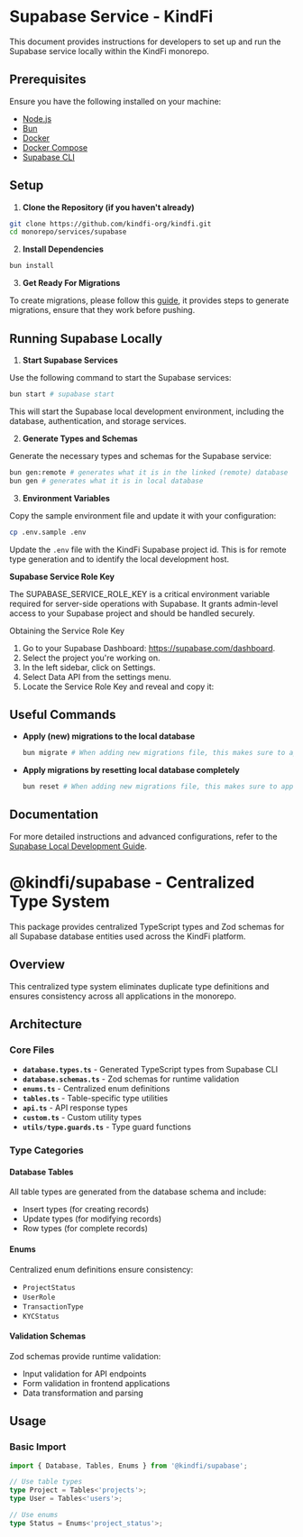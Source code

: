 # Supabase Service - KindFi

This document provides instructions for developers to set up and run the Supabase service locally within the KindFi monorepo.

## Prerequisites

Ensure you have the following installed on your machine:

- [Node.js](https://nodejs.org/)
- [Bun](https://bun.sh/)
- [Docker](https://docs.docker.com/get-docker/)
- [Docker Compose](https://docs.docker.com/compose/install/)
- [Supabase CLI](https://supabase.com/docs/guides/local-development)

## Setup

1. **Clone the Repository (if you haven't already)**

```sh
git clone https://github.com/kindfi-org/kindfi.git
cd monorepo/services/supabase
```

2. **Install Dependencies**

```sh
bun install
```

3. **Get Ready For Migrations**

To create migrations, please follow this [guide](https://supabase.com/docs/guides/local-development/overview#database-migrations), it provides steps to generate migrations, ensure that they work before pushing.

## Running Supabase Locally

1. **Start Supabase Services**

Use the following command to start the Supabase services:

```sh
bun start # supabase start
```

This will start the Supabase local development environment, including the database, authentication, and storage services.

2. **Generate Types and Schemas**

Generate the necessary types and schemas for the Supabase service:

```sh
bun gen:remote # generates what it is in the linked (remote) database
bun gen # generates what it is in local database
```

3. **Environment Variables**

Copy the sample environment file and update it with your configuration:

```sh
cp .env.sample .env
```

Update the `.env` file with the KindFi Supabase project id. This is for remote type generation and to identify the local development host.

**Supabase Service Role Key**

The SUPABASE_SERVICE_ROLE_KEY is a critical environment variable required for server-side operations with Supabase. It grants admin-level access to your Supabase project and should be handled securely.

Obtaining the Service Role Key

1. Go to your Supabase Dashboard: https://supabase.com/dashboard.
2. Select the project you're working on.
3. In the left sidebar, click on Settings.
4. Select Data API from the settings menu.
5. Locate the Service Role Key and reveal and copy it:

## Useful Commands

- **Apply (new) migrations to the local database**

  ```sh
  bun migrate # When adding new migrations file, this makes sure to apply them.
  ```

- **Apply migrations by resetting local database completely**

  ```sh
  bun reset # When adding new migrations file, this makes sure to apply them by resetting from the migrations.
  ```

## Documentation

For more detailed instructions and advanced configurations, refer to the [Supabase Local Development Guide](https://supabase.com/docs/guides/local-development).

# @kindfi/supabase - Centralized Type System

This package provides centralized TypeScript types and Zod schemas for all Supabase database entities used across the KindFi platform.

## Overview

This centralized type system eliminates duplicate type definitions and ensures consistency across all applications in the monorepo.

## Architecture

### Core Files

- **`database.types.ts`** - Generated TypeScript types from Supabase CLI
- **`database.schemas.ts`** - Zod schemas for runtime validation
- **`enums.ts`** - Centralized enum definitions
- **`tables.ts`** - Table-specific type utilities
- **`api.ts`** - API response types
- **`custom.ts`** - Custom utility types
- **`utils/type.guards.ts`** - Type guard functions

### Type Categories

#### Database Tables
All table types are generated from the database schema and include:
- Insert types (for creating records)
- Update types (for modifying records)
- Row types (for complete records)

#### Enums
Centralized enum definitions ensure consistency:
- `ProjectStatus`
- `UserRole`
- `TransactionType`
- `KYCStatus`

#### Validation Schemas
Zod schemas provide runtime validation:
- Input validation for API endpoints
- Form validation in frontend applications
- Data transformation and parsing

## Usage

### Basic Import
```typescript
import { Database, Tables, Enums } from '@kindfi/supabase';

// Use table types
type Project = Tables<'projects'>;
type User = Tables<'users'>;

// Use enums
type Status = Enums<'project_status'>;
